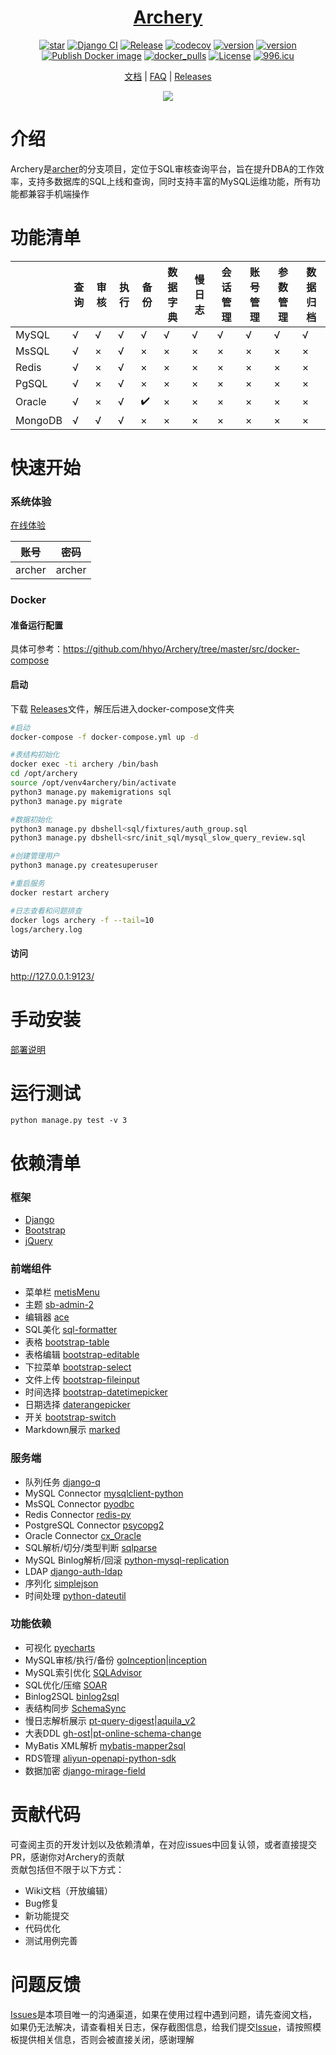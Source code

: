 <div align="center">

# <a href="https://archerydms.com/" target="_blank" rel="noopener noreferrer">Archery</a>

[![star](https://gitee.com/rtttte/Archery/badge/star.svg?theme=gvp)](https://gitee.com/rtttte/Archery)
[![Django CI](https://github.com/hhyo/Archery/actions/workflows/django.yml/badge.svg)](https://github.com/hhyo/Archery/actions/workflows/django.yml)
[![Release](https://img.shields.io/github/release/hhyo/archery.svg)](https://github.com/hhyo/archery/releases/)
[![codecov](https://codecov.io/gh/hhyo/archery/branch/master/graph/badge.svg)](https://codecov.io/gh/hhyo/archery)
[![version](https://img.shields.io/pypi/pyversions/django)](https://img.shields.io/pypi/pyversions/django/)
[![version](https://img.shields.io/badge/django-3.2-brightgreen.svg)](https://docs.djangoproject.com/zh-hans/3.2/)
[![Publish Docker image](https://github.com/hhyo/Archery/actions/workflows/docker-image.yml/badge.svg)](https://github.com/hhyo/Archery/actions/workflows/docker-image.yml)
[![docker_pulls](https://img.shields.io/docker/pulls/hhyo/archery.svg)](https://hub.docker.com/r/hhyo/archery/)
[![License](https://img.shields.io/badge/License-Apache%202.0-blue.svg)](http://github.com/hhyo/archery/blob/master/LICENSE)
[![996.icu](https://img.shields.io/badge/link-996.icu-red.svg)](https://996.icu)

[文档](https://archerydms.com/) | [FAQ](https://github.com/hhyo/archery/wiki/FAQ) | [Releases](https://github.com/hhyo/archery/releases/)

![](https://images.gitee.com/uploads/images/2019/1110/202317_32bd4a1c_1038040.png)

</div>


介绍
============
Archery是[archer](https://github.com/jly8866/archer)的分支项目，定位于SQL审核查询平台，旨在提升DBA的工作效率，支持多数据库的SQL上线和查询，同时支持丰富的MySQL运维功能，所有功能都兼容手机端操作

功能清单
====

|  | 查询 | 审核 | 执行 | 备份 | 数据字典 | 慢日志 | 会话管理 | 账号管理 | 参数管理 | 数据归档 |
| --- | --- | --- | --- | --- | --- | --- | --- | --- | --- | --- |
| MySQL | √ | √ | √ | √ | √ | √ | √ | √ | √ | √ |
| MsSQL | √ | × | √ | × | × | × | × | × | × | × |
| Redis | √ | × | √ | × | × | × | × | × | × | × |
| PgSQL | √ | × | √ | × | × | × | × | × | × | × |
| Oracle | √ | × | √ | ✔️ | × | × | × | × | × | × |
| MongoDB | √ | √  | √  | × | × | × | × | × | × | × |

  

快速开始
===============
### 系统体验
[在线体验](https://demo.archerydms.com)
  
| 账号 | 密码 |
| --- | --- |
| archer | archer |

### Docker
#### 准备运行配置
具体可参考：https://github.com/hhyo/Archery/tree/master/src/docker-compose    

#### 启动
下载 [Releases](https://github.com/hhyo/archery/releases/)文件，解压后进入docker-compose文件夹

```bash
#启动
docker-compose -f docker-compose.yml up -d

#表结构初始化
docker exec -ti archery /bin/bash
cd /opt/archery
source /opt/venv4archery/bin/activate
python3 manage.py makemigrations sql  
python3 manage.py migrate

#数据初始化
python3 manage.py dbshell<sql/fixtures/auth_group.sql
python3 manage.py dbshell<src/init_sql/mysql_slow_query_review.sql

#创建管理用户
python3 manage.py createsuperuser

#重启服务
docker restart archery

#日志查看和问题排查
docker logs archery -f --tail=10
logs/archery.log
```

#### 访问
http://127.0.0.1:9123/

手动安装
===============
[部署说明](https://github.com/hhyo/archery/wiki/manual)

运行测试
===============
```
python manage.py test -v 3
```

依赖清单
===============
### 框架
- [Django](https://github.com/django/django)
- [Bootstrap](https://github.com/twbs/bootstrap)
- [jQuery](https://github.com/jquery/jquery)
### 前端组件
- 菜单栏 [metisMenu](https://github.com/onokumus/metismenu)
- 主题 [sb-admin-2](https://github.com/BlackrockDigital/startbootstrap-sb-admin-2)
- 编辑器 [ace](https://github.com/ajaxorg/ace)
- SQL美化 [sql-formatter](https://github.com/zeroturnaround/sql-formatter)
- 表格  [bootstrap-table](https://github.com/wenzhixin/bootstrap-table)
- 表格编辑  [bootstrap-editable](https://github.com/vitalets/x-editable)
- 下拉菜单 [bootstrap-select](https://github.com/snapappointments/bootstrap-select)
- 文件上传 [bootstrap-fileinput](https://github.com/kartik-v/bootstrap-fileinput)
- 时间选择  [bootstrap-datetimepicker](https://github.com/smalot/bootstrap-datetimepicker)
- 日期选择  [daterangepicker](https://github.com/dangrossman/daterangepicker)
- 开关  [bootstrap-switch](https://github.com/Bttstrp/bootstrap-switch)
- Markdown展示  [marked](https://github.com/markedjs/marked)
### 服务端
- 队列任务 [django-q](https://github.com/Koed00/django-q)
- MySQL Connector [mysqlclient-python](https://github.com/PyMySQL/mysqlclient-python)
- MsSQL Connector [pyodbc](https://github.com/mkleehammer/pyodbc)
- Redis Connector [redis-py](https://github.com/andymccurdy/redis-py)
- PostgreSQL Connector [psycopg2](https://github.com/psycopg/psycopg2)
- Oracle Connector [cx_Oracle](https://github.com/oracle/python-cx_Oracle)
- SQL解析/切分/类型判断 [sqlparse](https://github.com/andialbrecht/sqlparse)
- MySQL Binlog解析/回滚 [python-mysql-replication](https://github.com/noplay/python-mysql-replication)
- LDAP [django-auth-ldap](https://github.com/django-auth-ldap/django-auth-ldap)
- 序列化 [simplejson](https://github.com/simplejson/simplejson)
- 时间处理 [python-dateutil](https://github.com/paxan/python-dateutil)
### 功能依赖
- 可视化 [pyecharts](https://github.com/pyecharts/pyecharts)
- MySQL审核/执行/备份 [goInception](https://github.com/hanchuanchuan/goInception)|[inception](https://github.com/hhyo/inception)
- MySQL索引优化 [SQLAdvisor](https://github.com/Meituan-Dianping/SQLAdvisor)
- SQL优化/压缩 [SOAR](https://github.com/XiaoMi/soar)
- Binlog2SQL [binlog2sql](https://github.com/danfengcao/binlog2sql)
- 表结构同步 [SchemaSync](https://github.com/hhyo/SchemaSync)
- 慢日志解析展示 [pt-query-digest](https://www.percona.com/doc/percona-toolkit/3.0/pt-query-digest.html)|[aquila_v2](https://github.com/thinkdb/aquila_v2)
- 大表DDL [gh-ost](https://github.com/github/gh-ost)|[pt-online-schema-change](https://www.percona.com/doc/percona-toolkit/3.0/pt-online-schema-change.html)
- MyBatis XML解析 [mybatis-mapper2sql](https://github.com/hhyo/mybatis-mapper2sql)
- RDS管理 [aliyun-openapi-python-sdk](https://github.com/aliyun/aliyun-openapi-python-sdk)
- 数据加密 [django-mirage-field](https://github.com/luojilab/django-mirage-field)


贡献代码
===============
可查阅主页的开发计划以及依赖清单，在对应issues中回复认领，或者直接提交PR，感谢你对Archery的贡献  
贡献包括但不限于以下方式：
- Wiki文档（开放编辑）
- Bug修复
- 新功能提交
- 代码优化
- 测试用例完善

问题反馈
===============
[Issues](https://github.com/hhyo/archery/issues)是本项目唯一的沟通渠道，如果在使用过程中遇到问题，请先查阅文档，如果仍无法解决，请查看相关日志，保存截图信息，给我们提交[Issue](https://github.com/hhyo/archery/issues)，请按照模板提供相关信息，否则会被直接关闭，感谢理解




